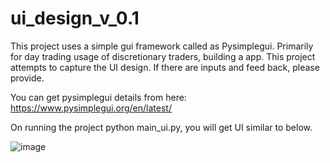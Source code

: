 # ui_design_v_0.1

This project uses a simple gui framework called as Pysimplegui. Primarily for day trading usage of discretionary traders, building a app. This project attempts to capture the UI design. If there are inputs and feed back, please provide.

You can get pysimplegui details from here:  https://www.pysimplegui.org/en/latest/

On running the project python main_ui.py, you will get UI similar to below. 

![image](https://github.com/tarakbluru/ui_design_v_0.1/assets/1935750/3279d760-8977-40b8-af85-04a026ce24f0)


